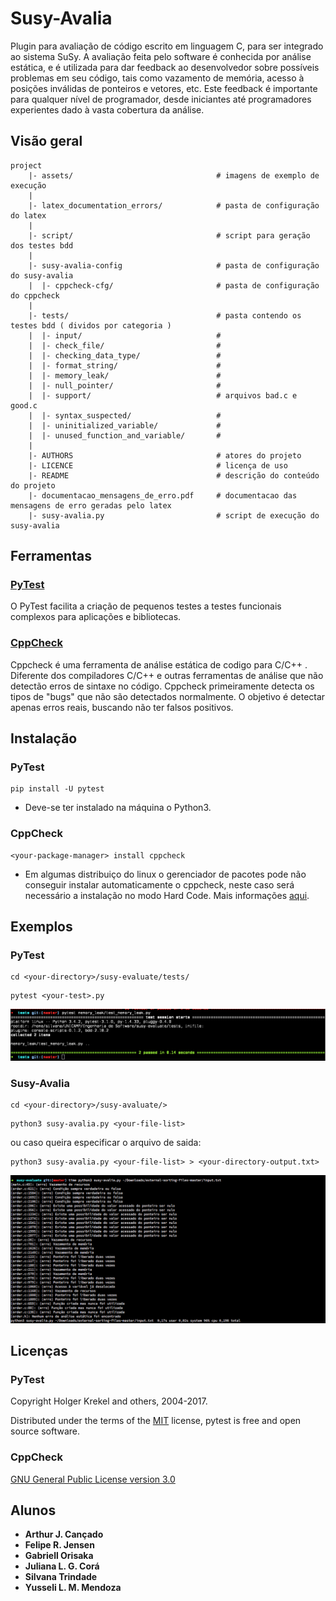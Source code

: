 # Susy-Avalia

Plugin para avaliação de código escrito em linguagem C, para ser integrado ao sistema SuSy. A avaliação feita pelo software é conhecida por análise estática, e é utilizada para dar feedback ao desenvolvedor sobre possíveis problemas em seu código, tais como vazamento de memória, acesso à posições inválidas de ponteiros e vetores, etc. Este feedback é importante para qualquer nível de programador, desde iniciantes até programadores experientes dado à vasta cobertura da análise.

## Visão geral

```
project
    |- assets/                                # imagens de exemplo de execução
    |
    |- latex_documentation_errors/            # pasta de configuração do latex
    |
    |- script/                                # script para geração dos testes bdd
    |
    |- susy-avalia-config                     # pasta de configuração do susy-avalia
    |  |- cppcheck-cfg/                       # pasta de configuração do cppcheck
    |
    |- tests/                                 # pasta contendo os testes bdd ( dividos por categoria )
    |  |- input/                              # 
    |  |- check_file/                         #
    |  |- checking_data_type/                 #
    |  |- format_string/                      #
    |  |- memory_leak/                        #
    |  |- null_pointer/                       #
    |  |- support/                            # arquivos bad.c e good.c
    |  |- syntax_suspected/                   #
    |  |- uninitialized_variable/             #
    |  |- unused_function_and_variable/       #
    |
    |- AUTHORS                                # atores do projeto
    |- LICENCE                                # licença de uso
    |- README                                 # descrição do conteúdo do projeto
    |- documentacao_mensagens_de_erro.pdf     # documentacao das mensagens de erro geradas pelo latex
    |- susy-avalia.py                         # script de execução do susy-avalia
```

## Ferramentas

### [PyTest](https://docs.pytest.org/en/latest/)

O PyTest facilita a criação de pequenos testes a testes funcionais complexos para aplicações e bibliotecas.

### [CppCheck](http://cppcheck.sourceforge.net/)

Cppcheck é uma ferramenta de análise estática de codigo para C/C++ . Diferente dos compiladores C/C++ e outras ferramentas de análise que não detectão erros de sintaxe no código. Cppcheck primeiramente detecta os tipos de "bugs" que não são detectados normalmente. O objetivo é detectar apenas erros reais, buscando não ter falsos positivos.

## Instalação

### PyTest

```
pip install -U pytest
```

* Deve-se ter instalado na máquina o Python3.

### CppCheck

```
<your-package-manager> install cppcheck
```

* Em algumas distribuiço do linux o gerenciador de pacotes pode não conseguir instalar automaticamente o cppcheck, neste caso será necessário a instalação no modo Hard Code. Mais informações [aqui](http://cppcheck.sourceforge.net/#download).

## Exemplos

### PyTest

```
cd <your-directory>/susy-evaluate/tests/
```

```
pytest <your-test>.py
```

![Exemplo PyTest](https://github.com/ajcancado/susy-evaluate/blob/master/assets/img_bdd_example.png)

### Susy-Avalia

```
cd <your-directory>/susy-avaluate/>
```

```
python3 susy-avalia.py <your-file-list>
```

ou caso queira especificar o arquivo de saida:

```
python3 susy-avalia.py <your-file-list> > <your-directory-output.txt>
```

![Exemplo Susy-Avalia](https://github.com/ajcancado/susy-evaluate/blob/master/assets/img_susy-avalia_example.png)

## Licenças

### PyTest

Copyright Holger Krekel and others, 2004-2017.

Distributed under the terms of the [MIT](https://github.com/pytest-dev/pytest/blob/master/LICENSE) license, pytest is free and open source software.

### CppCheck

[GNU General Public License version 3.0](https://www.gnu.org/licenses/gpl-3.0.en.html)

## Alunos

* **Arthur J. Cançado**
* **Felipe R. Jensen**
* **Gabriell Orisaka**
* **Juliana L. G. Corá**
* **Silvana Trindade**
* **Yusseli L. M. Mendoza**
